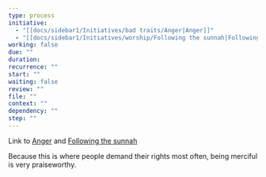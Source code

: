 ```yaml
---
type: process
initiative:
  - "[[docs/sidebar1/Initiatives/bad traits/Anger|Anger]]"
  - "[[docs/sidebar1/Initiatives/worship/Following the sunnah|Following the sunnah]]"
working: false
due: ""
duration: 
recurrence: ""
start: ""
waiting: false
review: ""
file: ""
context: ""
dependency: ""
step: ""
---
```


Link to [Anger](docs/sidebar1/Initiatives/bad%20traits/Anger.md) and [Following the sunnah](docs/sidebar1/Initiatives/worship/Following%20the%20sunnah.md)

Because this is where people demand their rights most often, being merciful is very praiseworthy.
